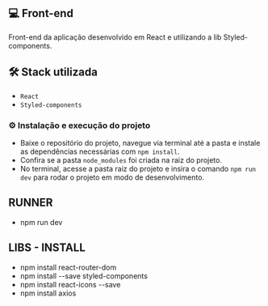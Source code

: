 ## 💻 Front-end

Front-end da aplicação desenvolvido em React e utilizando a lib Styled-components. 

## 🛠 Stack utilizada
* `React` 
* `Styled-components`

### ⚙️ Instalação e execução do projeto
* Baixe o repositório do projeto, navegue via terminal até a pasta e instale as dependências necessárias com `npm install`.
* Confira se a pasta `node_modules` foi criada na raiz do projeto.
* No terminal, acesse a pasta raiz do projeto e insira o comando `npm run dev` para rodar o projeto em modo de desenvolvimento.


## RUNNER
- npm run dev

## LIBS - INSTALL
- npm install react-router-dom
- npm install --save styled-components
- npm install react-icons --save
- npm install axios 

